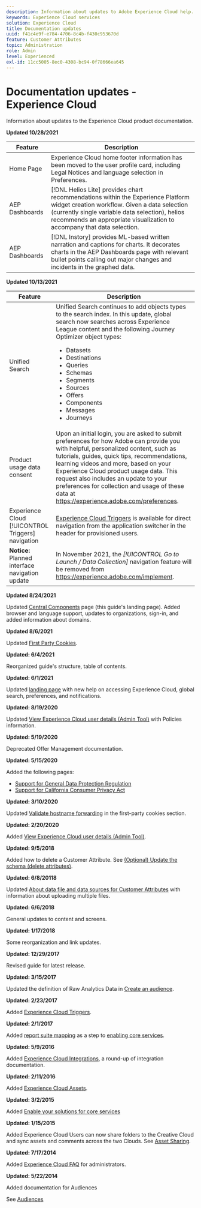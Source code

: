 ```yaml
---
description: Information about updates to Adobe Experience Cloud help.
keywords: Experience Cloud services
solution: Experience Cloud
title: Documentation updates
uuid: f41c4e9f-e784-4706-8c4b-f430c953670d
feature: Customer Attributes
topic: Administration
role: Admin
level: Experienced
exl-id: 11cc5005-8ec0-4308-bc94-0f78666ea645
---
```

# Documentation updates - Experience Cloud

Information about updates to the Experience Cloud product documentation.

**Updated 10/28/2021**

| Feature | Description |
| ------- | ------- |
|Home Page |Experience Cloud home footer information has been moved to the user profile card, including Legal Notices and language selection in Preferences. |
|AEP Dashboards |[!DNL Helios Lite] provides chart recommendations within the Experience Platform widget creation workflow. Given a data selection (currently single variable data selection), helios recommends an appropriate visualization to accompany that data selection.|
|AEP Dashboards |[!DNL Instory] provides ML-based written narration and captions for charts. It decorates charts in the AEP Dashboards page with relevant bullet points calling out major changes and incidents in the graphed data. |

**Updated 10/13/2021**

| Feature | Description |
| ------- | ------- |
|Unified Search |Unified Search continues to add objects types to the search index. In this update, global search now searches across Experience League content and the following Journey Optimizer object types: <ul><li>Datasets</li><li>Destinations</li><li>Queries</li><li>Schemas</li><li>Segments</li><li>Sources</li><li>Offers</li><li>Components</li><li>Messages</li><li>Journeys</li></ul> |
|Product usage data consent  |Upon an initial login, you are asked to submit preferences for how Adobe can provide you with helpful, personalized content, such as tutorials, guides, quick tips, recommendations, learning videos and more, based on your Experience Cloud product usage data. This request also includes an update to your preferences for collection and usage of these data at <https://experience.adobe.com/preferences>.|
|Experience Cloud [!UICONTROL Triggers] navigation  |[Experience Cloud Triggers](https://experienceleague.adobe.com/docs/core-services/interface/services/activation/triggers.html?lang=en) is available for direct navigation from the application switcher in the header for provisioned users.    |
|**Notice:** Planned interface navigation update|In November 2021, the _[!UICONTROL Go to Launch / Data Collection]_ navigation feature will be removed from <https://experience.adobe.com/implement>.|

**Updated 8/24/2021**

Updated [Central Components](experience-cloud.md) page (this guide's landing page). Added browser and language support, updates to organizations, sign-in, and added information about domains.

**Updated 8/6/2021**

Updated [First Party Cookies](cookies-first-party.md).

**Updated: 6/4/2021**

Reorganized guide's structure, table of contents.

**Updated: 6/1/2021**

Updated [landing page](experience-cloud.md) with new help on accessing Experience Cloud, global search, preferences, and notifications.

**Updated: 8/19/2020**

Updated [View Experience Cloud user details (Admin Tool)](admin-tool-experience-cloud.md) with Policies information.

**Updated: 5/19/2020**

Deprecated Offer Management documentation.

**Updated: 5/15/2020**

Added the following pages:

* [Support for General Data Protection Regulation](gdpr.md)
* [Support for California Consumer Privacy Act](ccpa.md)

**Updated: 3/10/2020**

Updated [Validate hostname forwarding](cookies-first-party.md#validate) in the first-party cookies section.

**Updated: 2/20/2020**

Added [View Experience Cloud user details (Admin Tool)](admin-tool-experience-cloud.md).

**Updated: 9/5/2018**

Added how to delete a Customer Attribute. See [(Optional) Update the schema (delete attributes)](t-crs-usecase.md#task_6568898BB7C44A42ABFB86532B89063C).

**Updated: 6/8/20118**

Updated [About data file and data sources for Customer Attributes](crs-data-file.md#concept_DE908F362DF24172BFEF48E1797DAF19) with information about uploading multiple files.

**Updated: 6/6/2018**

General updates to content and screens.

**Updated: 1/17/2018**

Some reorganization and link updates.

**Updated: 12/29/2017**

Revised guide for latest release.

**Updated: 3/15/2017**

Updated the definition of Raw Analytics Data in [Create an audience](t-audience-create.md#task_37F407F58BF9459493BB8E968CDFE737).

**Updated: 2/23/2017**

Added [Experience Cloud Triggers](triggers.md#concept_887B30241B3E4DB0A2553B2996E2D4FB).

**Updated: 2/1/2017**

Added [report suite mapping](core-services.md#concept_apg_zq2_rw) as a step to [enabling core services](core-services.md#concept_07ED1D5C64234E77976E6D572E78FB9C).

**Updated: 5/9/2016**

Added [Experience Cloud Integrations](marketing-cloud-integrations.md#concept_9E6D3E37D1E3452E8CCCFA92AF034F90), a round-up of integration documentation.

**Updated: 2/11/2016**

Added [Experience Cloud Assets](experience-cloud-assets.md#concept_DDA5224C907D4A4F817D795DA0ED64D0).

**Updated: 3/2/2015**

Added [Enable your solutions for core services](core-services.md#concept_07ED1D5C64234E77976E6D572E78FB9C)

**Updated: 1/15/2015**

Added Experience Cloud Users can now share folders to the Creative Cloud and sync assets and comments across the two Clouds. See [Asset Sharing](creative-cloud.md#concept_3E5A34C3459047D5965F900788A9BA68).

**Updated: 7/17/2014**

Added [Experience Cloud FAQ](faq.md#concept_13219B4E51784577B6FF78AAA203DE91) for administrators.

**Updated: 5/22/2014**

Added documentation for Audiences

See [Audiences](audience-library.md#topic_679810123CAA4E0CA4FA3417FB0100C7)
